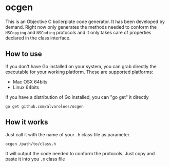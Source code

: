 # ocgen
This is an Objective C boilerplate code generator. It has been developed by demand.
Right now only generates the methods needed to conform the `NSCopying` and `NSCoding` protocols and 
it only takes care of properties declared in the class interface.

## How to use
If you don't have Go installed on your system, you can grab directly the executable for 
your working platform. These are supported platforms:

* Mac OSX 64bits
* Linux 64bits

If you have a distribution of Go installed, you can "go get" it directly

    go get github.com/alvaroloes/ocgen
    
## How it works
Just call it with the name of your `.h` class file as parameter.

    ocgen /path/to/class.h
    
It will output the code needed to conform the protocols. Just copy and paste it into you `.m` class file